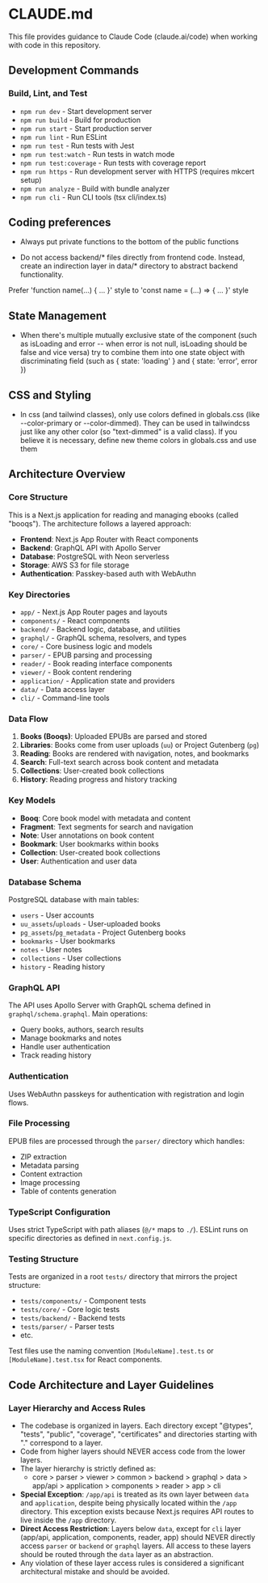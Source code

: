 # CLAUDE.md

This file provides guidance to Claude Code (claude.ai/code) when working with code in this repository.

## Development Commands

### Build, Lint, and Test
- `npm run dev` - Start development server
- `npm run build` - Build for production
- `npm run start` - Start production server
- `npm run lint` - Run ESLint
- `npm run test` - Run tests with Jest
- `npm run test:watch` - Run tests in watch mode
- `npm run test:coverage` - Run tests with coverage report
- `npm run https` - Run development server with HTTPS (requires mkcert setup)
- `npm run analyze` - Build with bundle analyzer
- `npm run cli` - Run CLI tools (tsx cli/index.ts)

## Coding preferences

- Always put private functions to the bottom of the public functions

- Do not access backend/* files directly from frontend code. Instead, create an indirection layer in data/* directory to abstract backend functionality.

Prefer 'function name(...) { ... }' style to 'const name = (...) => { ... }' style

## State Management

- When there's multiple mutually exclusive state of the component (such as isLoading and error -- when error is not null, isLoading should be false and vice versa) try to combine them into one state object with discriminating field (such as { state: 'loading' } and { state: 'error', error })

## CSS and Styling

- In css (and tailwind classes), only use colors defined in globals.css (like --color-primary or --color-dimmed). They can be used in tailwindcss just like any other color (so "text-dimmed" is a valid class). If you believe it is necessary, define new theme colors in globals.css and use them

## Architecture Overview

### Core Structure
This is a Next.js application for reading and managing ebooks (called "booqs"). The architecture follows a layered approach:

- **Frontend**: Next.js App Router with React components
- **Backend**: GraphQL API with Apollo Server
- **Database**: PostgreSQL with Neon serverless
- **Storage**: AWS S3 for file storage
- **Authentication**: Passkey-based auth with WebAuthn

### Key Directories
- `app/` - Next.js App Router pages and layouts
- `components/` - React components
- `backend/` - Backend logic, database, and utilities
- `graphql/` - GraphQL schema, resolvers, and types
- `core/` - Core business logic and models
- `parser/` - EPUB parsing and processing
- `reader/` - Book reading interface components
- `viewer/` - Book content rendering
- `application/` - Application state and providers
- `data/` - Data access layer
- `cli/` - Command-line tools

### Data Flow
1. **Books (Booqs)**: Uploaded EPUBs are parsed and stored
2. **Libraries**: Books come from user uploads (`uu`) or Project Gutenberg (`pg`)
3. **Reading**: Books are rendered with navigation, notes, and bookmarks
4. **Search**: Full-text search across book content and metadata
5. **Collections**: User-created book collections
6. **History**: Reading progress and history tracking

### Key Models
- **Booq**: Core book model with metadata and content
- **Fragment**: Text segments for search and navigation
- **Note**: User annotations on book content
- **Bookmark**: User bookmarks within books
- **Collection**: User-created book collections
- **User**: Authentication and user data

### Database Schema
PostgreSQL database with main tables:
- `users` - User accounts
- `uu_assets`/`uploads` - User-uploaded books
- `pg_assets`/`pg_metadata` - Project Gutenberg books
- `bookmarks` - User bookmarks
- `notes` - User notes
- `collections` - User collections
- `history` - Reading history

### GraphQL API
The API uses Apollo Server with GraphQL schema defined in `graphql/schema.graphql`. Main operations:
- Query books, authors, search results
- Manage bookmarks and notes
- Handle user authentication
- Track reading history

### Authentication
Uses WebAuthn passkeys for authentication with registration and login flows.

### File Processing
EPUB files are processed through the `parser/` directory which handles:
- ZIP extraction
- Metadata parsing
- Content extraction
- Image processing
- Table of contents generation

### TypeScript Configuration
Uses strict TypeScript with path aliases (`@/*` maps to `./`). ESLint runs on specific directories as defined in `next.config.js`.

### Testing Structure
Tests are organized in a root `tests/` directory that mirrors the project structure:
- `tests/components/` - Component tests
- `tests/core/` - Core logic tests  
- `tests/backend/` - Backend tests
- `tests/parser/` - Parser tests
- etc.

Test files use the naming convention `[ModuleName].test.ts` or `[ModuleName].test.tsx` for React components.

## Code Architecture and Layer Guidelines

### Layer Hierarchy and Access Rules
- The codebase is organized in layers. Each directory except "@types", "tests", "public", "coverage", "certificates" and directories starting with "." correspond to a layer.
- Code from higher layers should NEVER access code from the lower layers.
- The layer hierarchy is strictly defined as: 
  - core > parser > viewer > common > backend > graphql > data > app/api > application > components > reader > app > cli
- **Special Exception**: `/app/api` is treated as its own layer between `data` and `application`, despite being physically located within the `/app` directory. This exception exists because Next.js requires API routes to live inside the `/app` directory.
- **Direct Access Restriction**: Layers below `data`, except for `cli` layer (app/api, application, components, reader, app) should NEVER directly access `parser` or `backend` or `graphql` layers. All access to these layers should be routed through the `data` layer as an abstraction.
- Any violation of these layer access rules is considered a significant architectural mistake and should be avoided.
